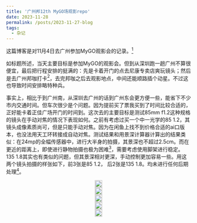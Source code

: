 ```yaml
---
title: '广州邦12th MyGO场观影repo'
date: 2023-11-28
permalink: /posts/2023-11-27-blog
tags:
  - 杂记
---
```


这篇博客是对11月4日去广州参加MyGO观影会的记录。[^1]

如标题所述，当天主要目标是参加MyGO的观影会。但到从深圳跑一趟广州不算很便宜，最后把行程安排的挺满的：先是卡着开门的点去尼康专卖店爽玩镜头；然后是去广州邦咖打卡[^2]，去完邦咖之后去观影地点，中间还能顺路插个动星。不过这也导致时间安排略特种兵。

事实上，相比于到广州南，从深圳去广州的话到广州东会更方便一些，能省下不少市内交通时间。但车次很少是个问题。因为提前买了票我买到了时间比较合适的，正好能卡着正佳广场开门的时间到。这次去的主要目标是测试85mm f1.2这种规格的镜头在手动对焦的情况下表现如何。之前有考虑过买一个中一光学的85 1.2，其镜头成像素质尚可，但是只能手动对焦。因为在闲鱼上找不到价格合适的ai口版本，也没法用天工环转接成自动对焦。测试结果和用景深计算器计算出的结果类似：在24mp的全幅传感器中，进行大半身的拍摄，其景深也不超过2.5cm。而在更近的距离上，即使进行静物拍摄也极为困难[^3]，需要考虑使用脚架进行稳定。135 1.8其实也有类似的问题，但其景深相对更深，手动控制更加容易一些。用这两个镜头拍摄的样张如下，前3张是85 1.2， 后2张是135 1.8。均未进行任何后期处理[^4]。

<head>
  <meta charset="utf-8" />
  <title>Swiper demo</title>
  <meta name="viewport" content="width=device-width, initial-scale=1, minimum-scale=1, maximum-scale=1" />
  <!-- Link Swiper's CSS -->
  <link rel="stylesheet" href="../assets/css/swiper-bundle.min.css" />

  <!-- Demo styles -->
  <style>
    .swiper {
      width: 100%;
      height: 100%;
    }

    .swiper-slide {
      text-align: center;
      font-size: 18px;
      display: flex;
      justify-content: center;
      align-items: center;
    }

    .swiper-slide img {
      display: block;
      width: 100%;
      height: 100%;
      object-fit: cover;
    }
  </style>
</head>

  <!-- Swiper -->
  <div class="swiper mySwiper">
    <div class="swiper-wrapper">
      <div class="swiper-slide">
        <a href="https://lailaps0713-blog.oss-cn-shanghai.aliyuncs.com/img/2023/DSC_7645.jpg">
          <img src="https://lailaps0713-blog.oss-cn-shanghai.aliyuncs.com/img/2023/DSC_7645.jpg?x-oss-process=image/resize,l_1920"/>
        </a>
      </div>
      <div class="swiper-slide">
        <a href="https://lailaps0713-blog.oss-cn-shanghai.aliyuncs.com/img/2023/DSC_7652.jpg">
          <img src="https://lailaps0713-blog.oss-cn-shanghai.aliyuncs.com/img/2023/DSC_7652.jpg?x-oss-process=image/resize,l_1920"/>
        </a>
      </div>
      <div class="swiper-slide">
        <a href="https://lailaps0713-blog.oss-cn-shanghai.aliyuncs.com/img/2023/DSC_7666.jpg">
          <img src="https://lailaps0713-blog.oss-cn-shanghai.aliyuncs.com/img/2023/DSC_7666.jpg?x-oss-process=image/resize,l_1920"/>
        </a>
      </div>
      <div class="swiper-slide">
        <a href="https://lailaps0713-blog.oss-cn-shanghai.aliyuncs.com/img/2023/DSC_7654.jpg">
          <img src="https://lailaps0713-blog.oss-cn-shanghai.aliyuncs.com/img/2023/DSC_7654.jpg?x-oss-process=image/resize,l_1920"/>
        </a>
      </div>
      <div class="swiper-slide">
        <a href="https://lailaps0713-blog.oss-cn-shanghai.aliyuncs.com/img/2023/DSC_7674.jpg">
          <img src="https://lailaps0713-blog.oss-cn-shanghai.aliyuncs.com/img/2023/DSC_7674.jpg?x-oss-process=image/resize,l_1920"/>
        </a>
      </div>
    </div>
    <div class="swiper-button-next"></div>
    <div class="swiper-button-prev"></div>
  </div>

  <!-- Swiper JS -->
  <script src="../assets/js/swiper-bundle.min.js"></script>

  <!-- Initialize Swiper -->
  <script>
    var swiper = new Swiper(".mySwiper", {
      autoHeight: true,
      loop: true,
      navigation: {
        nextEl: ".swiper-button-next",
        prevEl: ".swiper-button-prev",
      },
    });
    var swiper = new Swiper(".mySwiper2", {
      autoHeight: true,
      loop: true,
      navigation: {
        nextEl: ".swiper-button-next",
        prevEl: ".swiper-button-prev",
      },
    });
    var swiper = new Swiper(".mySwiper3", {
      autoHeight: true,
      loop: true,
      navigation: {
        nextEl: ".swiper-button-next",
        prevEl: ".swiper-button-prev",
      },
    });
    var swiper = new Swiper(".mySwiper4", {
      autoHeight: true,
      loop: true,
      navigation: {
        nextEl: ".swiper-button-next",
        prevEl: ".swiper-button-prev",
      },
    });
    var swiper = new Swiper(".mySwiper5", {
      autoHeight: true,
      loop: true,
      navigation: {
        nextEl: ".swiper-button-next",
        prevEl: ".swiper-button-prev",
      },
    });
  </script>

除去对上述镜头的测试外，尼康店里其实还有一些老镜头可以转到z卡口上玩，比如蔡司的55 1.4，奥林巴斯的90 f2，徕卡的100 2.8这样的老镜头。样片在下面依次排列。老镜头和现代镜头比确实会多出一些光学上的缺陷，但如果要是能想办法利用一下这些特征也是有不低的可玩性的。

  <!-- Swiper -->
  <div class="swiper mySwiper2">
    <div class="swiper-wrapper">
      <div class="swiper-slide">
        <a href="https://lailaps0713-blog.oss-cn-shanghai.aliyuncs.com/img/2023/DSC_7680.jpg">
          <img src="https://lailaps0713-blog.oss-cn-shanghai.aliyuncs.com/img/2023/DSC_7680.jpg?x-oss-process=image/resize,l_1920"/>
        </a>
      </div>
      <div class="swiper-slide">
        <a href="https://lailaps0713-blog.oss-cn-shanghai.aliyuncs.com/img/2023/DSC_7695.jpg">
          <img src="https://lailaps0713-blog.oss-cn-shanghai.aliyuncs.com/img/2023/DSC_7695.jpg?x-oss-process=image/resize,l_1920"/>
        </a>
      </div>
      <div class="swiper-slide">
        <a href="https://lailaps0713-blog.oss-cn-shanghai.aliyuncs.com/img/2023/DSC_7705.jpg">
          <img src="https://lailaps0713-blog.oss-cn-shanghai.aliyuncs.com/img/2023/DSC_7705.jpg?x-oss-process=image/resize,l_1920"/>
        </a>
      </div>
    </div>
    <div class="swiper-button-next"></div>
    <div class="swiper-button-prev"></div>
  </div>

此外，把老镜头转接到Zf上也是个挺有趣的玩法。虽然Zf过于大的卡口会导致转接后看起来怪怪的，但说实话总比接个Z口原生2470好看。[^5]

<!-- Swiper -->
  <div class="swiper mySwiper3">
    <div class="swiper-wrapper">
      <div class="swiper-slide">
        <a href="https://lailaps0713-blog.oss-cn-shanghai.aliyuncs.com/img/2023/DSC_7712.jpg">
          <img src="https://lailaps0713-blog.oss-cn-shanghai.aliyuncs.com/img/2023/DSC_7712.jpg?x-oss-process=image/resize,l_1920"/>
        </a>
      </div>
      <div class="swiper-slide">
        <a href="https://lailaps0713-blog.oss-cn-shanghai.aliyuncs.com/img/2023/DSC_7719.jpg">
          <img src="https://lailaps0713-blog.oss-cn-shanghai.aliyuncs.com/img/2023/DSC_7719.jpg?x-oss-process=image/resize,l_1920"/>
        </a>
      </div>
      <div class="swiper-slide">
        <a href="https://lailaps0713-blog.oss-cn-shanghai.aliyuncs.com/img/2023/DSC_7723.jpg">
          <img src="https://lailaps0713-blog.oss-cn-shanghai.aliyuncs.com/img/2023/DSC_7723.jpg?x-oss-process=image/resize,l_1920"/>
        </a>
      </div>
    </div>
    <div class="swiper-button-next"></div>
    <div class="swiper-button-prev"></div>
  </div>

我在大概12点左右开始往邦咖移动。广州邦咖的位置略偏，甚至在百度地图上直接搜都搜不到得搜它所在的建筑物。整体场地面积体感比沪国的大，但基本没啥周边展示，只有一个柜子展示这次贩售的周边。有摆在空旷地方的立牌，其他的局部布景和沪国类似，但装修稍旧。菜单是统一的但在呈现方式上有区别，比如芭菲里的一些水果选用就不太一样。当天去的人不少，看起来有一半之后要去MyGO的观影。但比较让人不满的是工作人员的服务状况。Staff基本都表现得相当不耐烦，略臭脸，问怎么领取毕业季的周边也不好好回答……如果可能的话希望邦的官方能换一下承办店铺？

<!-- Swiper -->
  <div class="swiper mySwiper4">
    <div class="swiper-wrapper">
      <div class="swiper-slide">
        <a href="https://lailaps0713-blog.oss-cn-shanghai.aliyuncs.com/img/2023/DSC_7734.jpg">
          <img src="https://lailaps0713-blog.oss-cn-shanghai.aliyuncs.com/img/2023/DSC_7734.jpg?x-oss-process=image/resize,l_1920"/>
        </a>
      </div>
      <div class="swiper-slide">
        <a href="https://lailaps0713-blog.oss-cn-shanghai.aliyuncs.com/img/2023/DSC_7747.jpg">
          <img src="https://lailaps0713-blog.oss-cn-shanghai.aliyuncs.com/img/2023/DSC_7747.jpg?x-oss-process=image/resize,l_1920"/>
        </a>
      </div>
      <div class="swiper-slide">
        <a href="https://lailaps0713-blog.oss-cn-shanghai.aliyuncs.com/img/2023/DSC_7738.jpg">
          <img src="https://lailaps0713-blog.oss-cn-shanghai.aliyuncs.com/img/2023/DSC_7738.jpg?x-oss-process=image/resize,l_1920"/>
        </a>
      </div>
      <div class="swiper-slide">
        <a href="https://lailaps0713-blog.oss-cn-shanghai.aliyuncs.com/img/2023/DSC_7749.jpg">
          <img src="https://lailaps0713-blog.oss-cn-shanghai.aliyuncs.com/img/2023/DSC_7749.jpg?x-oss-process=image/resize,l_1920"/>
        </a>
      </div>
      <div class="swiper-slide">
        <a href="https://lailaps0713-blog.oss-cn-shanghai.aliyuncs.com/img/2023/DSC_7751.jpg">
          <img src="https://lailaps0713-blog.oss-cn-shanghai.aliyuncs.com/img/2023/DSC_7751.jpg?x-oss-process=image/resize,l_1920"/>
        </a>
      </div>
      <div class="swiper-slide">
        <a href="https://lailaps0713-blog.oss-cn-shanghai.aliyuncs.com/img/2023/DSC_7757.jpg">
          <img src="https://lailaps0713-blog.oss-cn-shanghai.aliyuncs.com/img/2023/DSC_7757.jpg?x-oss-process=image/resize,l_1920"/>
        </a>
      </div>
      <div class="swiper-slide">
        <a href="https://lailaps0713-blog.oss-cn-shanghai.aliyuncs.com/img/2023/DSC_7752-Pano.jpg">
          <img src="https://lailaps0713-blog.oss-cn-shanghai.aliyuncs.com/img/2023/DSC_7752-Pano.jpg?x-oss-process=image/resize,l_1920"/>
        </a>
      </div>
    </div>
    <div class="swiper-button-next"></div>
    <div class="swiper-button-prev"></div>
  </div>

之后在去邦咖的路上顺便去了趟动星。只能说确实是小漫展，coser和灯阵的密度不下于一般的商场展，整体人流密度接近国庆深圳电玩节。当天还有罗森和深空之眼的联动，有一个coser[^6]担任一日店长。

<!-- Swiper -->
  <div class="swiper mySwiper5">
    <div class="swiper-wrapper">
      <div class="swiper-slide">
        <a href="https://lailaps0713-blog.oss-cn-shanghai.aliyuncs.com/img/2023/DSC_7761.jpg">
          <img src="https://lailaps0713-blog.oss-cn-shanghai.aliyuncs.com/img/2023/DSC_7761.jpg?x-oss-process=image/resize,l_1920"/>
        </a>
      </div>
      <div class="swiper-slide">
        <a href="https://lailaps0713-blog.oss-cn-shanghai.aliyuncs.com/img/2023/DSC_7763.jpg">
          <img src="https://lailaps0713-blog.oss-cn-shanghai.aliyuncs.com/img/2023/DSC_7763.jpg?x-oss-process=image/resize,l_1920"/>
        </a>
      </div>
      <div class="swiper-slide">
        <a href="https://lailaps0713-blog.oss-cn-shanghai.aliyuncs.com/img/2023/DSC_7767.jpg">
          <img src="https://lailaps0713-blog.oss-cn-shanghai.aliyuncs.com/img/2023/DSC_7767.jpg?x-oss-process=image/resize,l_1920"/>
        </a>
      </div>
      <div class="swiper-slide">
        <a href="https://lailaps0713-blog.oss-cn-shanghai.aliyuncs.com/img/2023/DSC_7773.jpg">
          <img src="https://lailaps0713-blog.oss-cn-shanghai.aliyuncs.com/img/2023/DSC_7773.jpg?x-oss-process=image/resize,l_1920"/>
        </a>
      </div>
    </div>
    <div class="swiper-button-next"></div>
    <div class="swiper-button-prev"></div>
  </div>

在去观影会现场的路上还定了一杯春日饮，考虑到现场点一点点的可能会很多就提前大概30分钟下了单，结果到了之后还是等了一会儿才拿到。因此到的时间有点晚错过了抽奖。开场前门口还是挺热闹的，甚至有人现场演奏春日影。不过演奏者并不希望大家拍摄，因此就拍了用黄瓜应援的众人。还见到了几个出MyGO和邦其他角色（楚平方）的coser，有猫猫，tmr和soyo。因为时间原因只拍到了$Chu^2$（出镜[埋仔](https://user.qzone.qq.com/2334613008)）和猫猫（出镜[栗雪yuki](https://user.qzone.qq.com/3508614264)）。在进影厅之前还有MyGO大家的立牌，但也因为时间原因没来得及拍。

<!-- Swiper -->
  <div class="swiper mySwiper5">
    <div class="swiper-wrapper">
      <div class="swiper-slide">
        <a href="https://lailaps0713-blog.oss-cn-shanghai.aliyuncs.com/img/2023/1701260550359.png">
          <img src="https://lailaps0713-blog.oss-cn-shanghai.aliyuncs.com/img/2023/1701260550359.png?x-oss-process=image/resize,l_1920"/>
        </a>
      </div>
      <div class="swiper-slide">
        <a href="https://lailaps0713-blog.oss-cn-shanghai.aliyuncs.com/img/2023/DSC_7791.jpg">
          <img src="https://lailaps0713-blog.oss-cn-shanghai.aliyuncs.com/img/2023/DSC_7791.jpg?x-oss-process=image/resize,l_1920"/>
        </a>
      </div>
      <div class="swiper-slide">
        <a href="https://lailaps0713-blog.oss-cn-shanghai.aliyuncs.com/img/2023/IMG_8139(20231127-153808).jpg">
          <img src="https://lailaps0713-blog.oss-cn-shanghai.aliyuncs.com/img/2023/IMG_8139(20231127-153808).jpg?x-oss-process=image/resize,l_1920"/>
        </a>
      </div>
      <div class="swiper-slide">
        <a href="https://lailaps0713-blog.oss-cn-shanghai.aliyuncs.com/img/2023/DSC_7805.jpg">
          <img src="https://lailaps0713-blog.oss-cn-shanghai.aliyuncs.com/img/2023/DSC_7805.jpg?x-oss-process=image/resize,l_1920"/>
        </a>
      </div>
      <div class="swiper-slide">
        <a href="https://lailaps0713-blog.oss-cn-shanghai.aliyuncs.com/img/2023/DSC_7817.jpg">
          <img src="https://lailaps0713-blog.oss-cn-shanghai.aliyuncs.com/img/2023/DSC_7817.jpg?x-oss-process=image/resize,l_1920"/>
        </a>
      </div>
    </div>
    <div class="swiper-button-next"></div>
    <div class="swiper-button-prev"></div>
  </div>

由于大家现在应该已经都看过12th的录播，我就不详细描述live的过程了，这里就写一点感想。live里让人印象比较深的设计有如下几个：首先是贯穿全场的，用以分割不同部分的诗朗诵。这一点上倒是相当的符合乐队设定，里面也会通过出现歌词的方式来暗示接下来一部分的歌曲有哪些。然后是前半场的半透明幕布。其带来了在现场看来可能会比较有趣的投影歌词的效果，但对线上直播的画质影响实在是太严重了，甚至让我怀疑我在看的是MyGO的前三场live（x）。希望下次能换个方式或者在幕布内的机位再继续整这样的活。然后就是影色舞前蜜柑的贝斯solo，通过贝斯引入影色舞也挺有趣的。还有就是成为人类之歌，以及诗超绊前面的那几次诗朗诵。不得不说在配音方面羊的功底是真的好。

但这次需要拷打的地方也不是没有。首先是青木，这把是不是你打的有问题？[^7]这次青木氏弹错的次数确实有点多，主要是在靠后的部分，怀疑是体力问题。羊唱的有几首也有点跑调略严重，唱几首之后就会垫掉一首，看起来也是有点体力问题。但考虑到MyGO不少歌需要拼命去唱，也算可以理解，但以后可能需要考虑出点好唱曲子来让羊缓一下？

散场之后还接了一些RAS的观影，RAS的歌是真的适合爽跳。结束差不多是在8点，散场之后我就直接跑路了。本来还想去霸王茶姬的，但一是时间不够而且排队的人太多就放弃了。

[^1]: 发得晚是因为太摸了一直没时间处整理照片，现在才整理好。
[^2]: 虽然前几天已经去过沪国邦咖了，而且实际体验广州邦咖确实差点，后文会细说。
[^3]: 指手持拍摄十张里就一张焦点在我想要的地方上的……
[^4]: 但当时忘了把机内滤镜关上了，但尼康的机内滤镜不会写到raw文件里所以曝光可能有点小问题。
[^5]: 所以鞋厂除了40f2和28 2.8这两个镜头以外的复古Z卡口镜头呢？
[^6]: 瓜希酱，似乎在广州地区还挺有名的？
[^7]: 闪光丸山彩罪大恶极！

